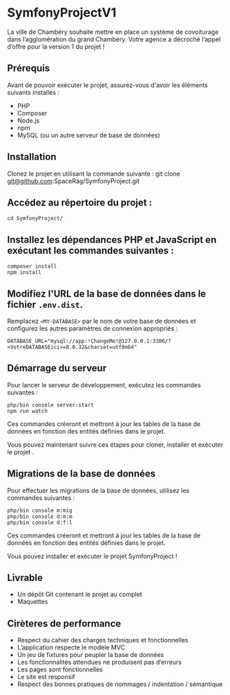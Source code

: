 

# SymfonyProjectV1

La ville de Chambéry souhaite mettre en place un système de covoiturage dans l’agglomération du grand Chambéry. Votre agence a décroché l’appel d’offre pour la version 1 du projet !


## Prérequis

Avant de pouvoir exécuter le projet, assurez-vous d'avoir les éléments suivants installés :

- PHP
- Composer
- Node.js
- npm
- MySQL (ou un autre serveur de base de données)

## Installation

Clonez le projet en utilisant la commande suivante :
git clone git@github.com:SpaceRag/SymfonyProject.git

## Accédez au répertoire du projet :
```
cd SymfonyProject/
```

## Installez les dépendances PHP et JavaScript en exécutant les commandes suivantes :
```
composer install
npm install
```

## Modifiez l'URL de la base de données dans le fichier `.env.dist`. 
Remplacez `<MY-DATABASE>` par le nom de votre base de données et configurez les autres paramètres de connexion appropriés : 
```
DATABASE_URL="mysql://app:!ChangeMe!@127.0.0.1:3306/?<VotreDATABASEici>=8.0.32&charset=utf8mb4"
```


## Démarrage du serveur

Pour lancer le serveur de développement, exécutez les commandes suivantes :
```
php/bin console server:start
npm run watch
```

Ces commandes créeront et mettront à jour les tables de la base de données en fonction des entités définies dans le projet.

Vous pouvez maintenant suivre ces étapes pour cloner, installer et exécuter le projet .


## Migrations de la base de données

Pour effectuer les migrations de la base de données, utilisez les commandes suivantes :

```
php/bin console m:mig
php/bin console d:m:m
php/bin console d:f:l
```


Ces commandes créeront et mettront à jour les tables de la base de données en fonction des entités définies dans le projet.

Vous pouvez installer et exécuter le projet SymfonyProject !


## Livrable

- Un dépôt Git contenant le projet au complet
- Maquettes

## Cirèteres de performance 

- Respect du cahier des charges techniques et fonctionnelles
- L’application respecte le modèle MVC
- Un jeu de fixtures pour peupler la base de données
- Les fonctionnalités attendues ne produisent pas d’erreurs
- Les pages sont fonctionnelles
- Le site est responsif
- Respect des bonnes pratiques de nommages / indentation / sémantique
